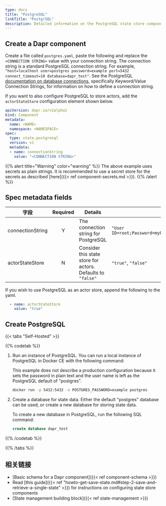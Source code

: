 ```yaml
---
type: docs
title: "PostgreSQL"
linkTitle: "PostgrSQL"
description: Detailed information on the PostgreSQL state store component
---
```


## Create a Dapr component

Create a file called `postgres.yaml`, paste the following and replace the `<CONNECTION STRING>` value with your connection string. The connection string is a standard PostgreSQL connection string. For example, `"host=localhost user=postgres password=example port=5432 connect_timeout=10 database=dapr_test"`. See the PostgreSQL [documentation on database connections](https://www.postgresql.org/docs/current/libpq-connect.html), specifically Keyword/Value Connection Strings, for information on how to define a connection string.

If you want to also configure PostgreSQL to store actors, add the `actorStateStore` configuration element shown below.

```yaml
apiVersion: dapr.io/v1alpha1
kind: Component
metadata:
  name: <NAME>
  namespace: <NAMESPACE>
spec:
  type: state.postgresql
  version: v1
  metadata:
  - name: connectionString
    value: "<CONNECTION STRING>"
```
{{% alert title="Warning" color="warning" %}}
The above example uses secrets as plain strings. It is recommended to use a secret store for the secrets as described [here]({{< ref component-secrets.md >}}).
{{% /alert %}}

## Spec metadata fields

| 字段               | Required | Details                                                     | Example                                                       |
| ---------------- |:--------:| ----------------------------------------------------------- | ------------------------------------------------------------- |
| connectionString |    Y     | The connection string for PostgreSQL                        | `"User ID=root;Password=myPassword;Host=localhost;Port=5432"` |
| actorStateStore  |    N     | Consider this state store for actors. Defaults to `"false"` | `"true"`, `"false"`                                           |


If you wish to use PostgreSQL as an actor store, append the following to the yaml.

```yaml
  - name: actorStateStore
    value: "true"
```


## Create PostgreSQL

{{< tabs "Self-Hosted" >}}

{{% codetab %}}

1. Run an instance of PostgreSQL. You can run a local instance of PostgreSQL in Docker CE with the following command:

     This example does not describe a production configuration because it sets the password in plain text and the user name is left as the PostgreSQL default of "postgres".

     ```bash
     docker run -p 5432:5432 -e POSTGRES_PASSWORD=example postgres
     ```

2. Create a database for state data. Either the default "postgres" database can be used, or create a new database for storing state data.

    To create a new database in PostgreSQL, run the following SQL command:

    ```SQL
    create database dapr_test
    ```
{{% /codetab %}}

{{% /tabs %}}

## 相关链接
- [Basic schema for a Dapr component]({{< ref component-schema >}})
- Read [this guide]({{< ref "howto-get-save-state.md#step-2-save-and-retrieve-a-single-state" >}}) for instructions on configuring state store components
- [State management building block]({{< ref state-management >}})
